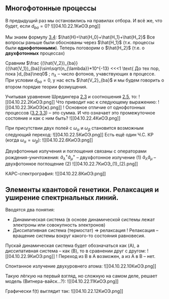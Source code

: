 ## Многофотонные процессы
В предыдущий раз мы остановились на правилах отбора. И всё же, что будет, если $d_{ba}=0$?
![[04.10.22.1КиОЭ.png]]

Мы знаем формулу [3.4](20.09.22.4КиОЭ(3.4).png): $\hat{H}=\hat{H_0}+\hat{H_1}+\hat{H_2}$
Все вопросы раньше были обоснованы через $\hat{H_1}$ (т.к. процессы были **однофотонными**). Теперь поговорим о $\hat{H_2}$ (т.е. о **двухфотонных** процессах)

Сравним $\frac {(\hat{V_2})_{ba}}{(\hat{V_1})_{ba}}\sim\sqrt{n_{\lambda}}*10^{-13} <<<1 \text{ До тех пор, пока }d_{ba}\neq0$  ; $n_{\lambda}$ – число фотонов, учавствующих в процессе.
При условии $d_{ba}=0$, у нас есть $\hat{V_2}_{ba}$ и мы будем говорить о втором порядке теории фозмущения.

Учитывая уравнение Шредингера [2.3](13.09.22.5КиОЭ.png) и соотношения [2.5](13.09.22.9КиОЭ.png), то:
![[04.10.22.2КиОЭ.png]] 
Что приводит нас к следующему выражению:
![[04.10.22.3КиОЭ(ж).png]]
! Основное отличие от однофотонных процессов ([3.2](20.09.22.2КиОЭ(3.2).png),[3.3](20.09.22.3КиОЭ(3.3).png)) – это сумма.
И что означает это промежуточное состояние и как с ним быть?
![[04.10.22.4КиОЭ.png]]

При присутствии двух полей с $\omega_{\alpha}$ и $\omega_{\beta}$ становится возможным следующий переход:
![[04.10.22.5КиОЭ.png]]
Есть ещё один Ч.С. КР (когда $\omega_{\alpha}=\omega_{\beta}$):
![[04.10.22.6КиОЭ.png]]

Двухфотонные излучения и поглощения связаны с операторами рождения-уничтожения:
$\hat{a}_\lambda^+\hat{a}_\mu^+$ – двухфотонное излучение (1)
$\hat{a}_\lambda\hat{a}_\mu$ – двухфотонное поглощение (2)
![[04.10.22.7КиОЭ_(1)_(2).png]]

КАРС-спектрография:
![[04.10.22.8КиОЭ.png]]

## Элементы квантовой генетики. Релаксация и уширение спектрнальных линий.

Вводятся два понятия:
- Динамическая система (в основе динамической системы лежат электроны или совокупность электронов)
- Диссипативная система (термостат) $\Rightarrow$ релаксация
	! Релаксация – вращение системы вокруг какого-то состояния равновесия.

Пускай динамическая система будет обозначаться как (A), а диссипативная система – как (B), то в сравнении друг с другом:
![[04.10.22.9КиОЭ.png]]
! Переход из В в А возможен, а из А в В – нет.

Спонтанное излучение двухуровнего атома:
![[04.10.22.10КиОЭ.png]]

Такую лёгкую на первый взгляд, но сложную на самом деле, решает модель (Витнера-вайск...?):
![[04.10.22.11КиОЭ.png]]

Графически f(t) выглядит так:
![[04.10.22.12КиОЭ.png]]

